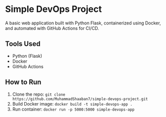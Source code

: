 # Simple DevOps Project
A basic web application built with Python Flask, containerized using Docker, and automated with GitHub Actions for CI/CD.

## Tools Used
- Python (Flask)
- Docker
- GitHub Actions

## How to Run
1. Clone the repo: `git clone https://github.com/MuhammadShaaban7/simple-devops-project.git`
2. Build Docker image: `docker build -t simple-devops-app .`
3. Run container: `docker run -p 5000:5000 simple-devops-app`
